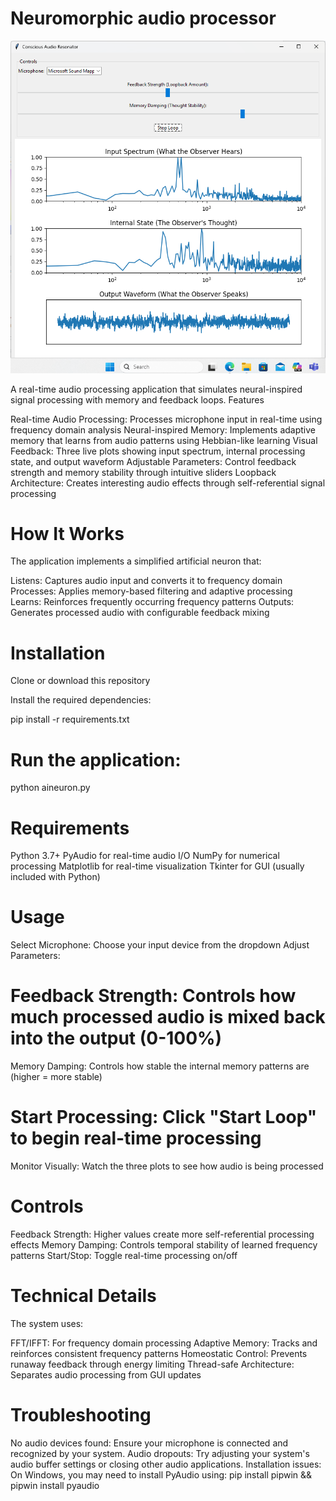 # Neuromorphic audio processor

![AI Neuron Audio Processor](audioneuron.png)

A real-time audio processing application that simulates neural-inspired signal processing with memory and feedback loops.
Features

Real-time Audio Processing: Processes microphone input in real-time using frequency domain analysis
Neural-inspired Memory: Implements adaptive memory that learns from audio patterns using Hebbian-like learning
Visual Feedback: Three live plots showing input spectrum, internal processing state, and output waveform
Adjustable Parameters: Control feedback strength and memory stability through intuitive sliders
Loopback Architecture: Creates interesting audio effects through self-referential signal processing

# How It Works

The application implements a simplified artificial neuron that:

Listens: Captures audio input and converts it to frequency domain
Processes: Applies memory-based filtering and adaptive processing
Learns: Reinforces frequently occurring frequency patterns
Outputs: Generates processed audio with configurable feedback mixing

# Installation

Clone or download this repository

Install the required dependencies:

pip install -r requirements.txt

# Run the application:

python aineuron.py


# Requirements

Python 3.7+
PyAudio for real-time audio I/O
NumPy for numerical processing
Matplotlib for real-time visualization
Tkinter for GUI (usually included with Python)

# Usage

Select Microphone: Choose your input device from the dropdown
Adjust Parameters:

# Feedback Strength: Controls how much processed audio is mixed back into the output (0-100%)
Memory Damping: Controls how stable the internal memory patterns are (higher = more stable)


# Start Processing: Click "Start Loop" to begin real-time processing
Monitor Visually: Watch the three plots to see how audio is being processed

# Controls

Feedback Strength: Higher values create more self-referential processing effects
Memory Damping: Controls temporal stability of learned frequency patterns
Start/Stop: Toggle real-time processing on/off

# Technical Details

The system uses:

FFT/IFFT: For frequency domain processing
Adaptive Memory: Tracks and reinforces consistent frequency patterns
Homeostatic Control: Prevents runaway feedback through energy limiting
Thread-safe Architecture: Separates audio processing from GUI updates

# Troubleshooting

No audio devices found: Ensure your microphone is connected and recognized by your system.
Audio dropouts: Try adjusting your system's audio buffer settings or closing other audio applications.
Installation issues: On Windows, you may need to install PyAudio using: pip install pipwin && pipwin install pyaudio
